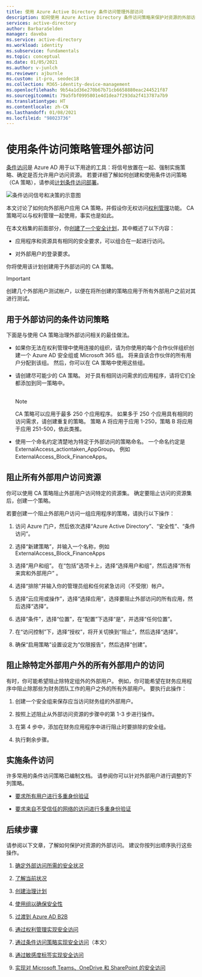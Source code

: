 ```yaml
---
title: 使用 Azure Active Directory 条件访问管理外部访问
description: 如何使用 Azure Active Directory 条件访问策略来保护对资源的外部访问。
services: active-directory
author: BarbaraSelden
manager: daveba
ms.service: active-directory
ms.workload: identity
ms.subservice: fundamentals
ms.topic: conceptual
ms.date: 01/05/2021
ms.author: v-junlch
ms.reviewer: ajburnle
ms.custom: it-pro, seodec18
ms.collection: M365-identity-device-management
ms.openlocfilehash: 9b54a1d36e270b67b71cb6658880eac244521f87
ms.sourcegitcommit: 79a5fbf0995801e4d1dea7f293da2f413787a7b9
ms.translationtype: HT
ms.contentlocale: zh-CN
ms.lasthandoff: 01/08/2021
ms.locfileid: "98023736"
---
```

# <a name="manage-external-access-with-conditional-access-policies"></a>使用条件访问策略管理外部访问 

[条件访问](../conditional-access/overview.md)是 Azure AD 用于以下用途的工具：将信号放置在一起、强制实施策略、确定是否允许用户访问资源。 若要详细了解如何创建和使用条件访问策略（CA 策略），请参阅[计划条件访问部署](../conditional-access/plan-conditional-access.md)。 

![条件访问信号和决策的示意图](./media/secure-external-access//7-conditional-access-signals.png)



本文讨论了如何向外部用户应用 CA 策略，并假设你无权访问[权利管理](../governance/entitlement-management-overview.md)功能。 CA 策略可以与权利管理一起使用，事实也是如此。

在本文档集的前面部分，你[创建了一个安全计划](3-secure-access-plan.md)，其中概述了以下内容：

* 应用程序和资源具有相同的安全要求，可以组合在一起进行访问。

* 对外部用户的登录要求。

你将使用该计划创建用于外部访问的 CA 策略。 

> [!IMPORTANT]
> 创建几个外部用户测试帐户，以便在将所创建的策略应用于所有外部用户之前对其进行测试。

## <a name="conditional-access-policies-for-external-access"></a>用于外部访问的条件访问策略

下面是与使用 CA 策略治理外部访问相关的最佳做法。

* 如果你无法在权利管理中使用连接的组织，请为你使用的每个合作伙伴组织创建一个 Azure AD 安全组或 Microsoft 365 组。 将来自该合作伙伴的所有用户分配到该组。 然后，你可以在 CA 策略中使用这些组。

* 请创建尽可能少的 CA 策略。 对于具有相同访问需求的应用程序，请将它们全都添加到同一策略中。  
‎ 
   > [!NOTE]
   > CA 策略可以应用于最多 250 个应用程序。 如果多于 250 个应用具有相同的访问需求，请创建重复的策略。 策略 A 将应用于应用 1-250，策略 B 将应用于应用 251-500，依此类推。

* 使用一个命名约定清楚地为特定于外部访问的策略命名。 一个命名约定是 ExternalAccess_actiontaken_AppGroup。 例如 ExternalAccess_Block_FinanceApps。

## <a name="block-all-external-users-from-resources"></a>阻止所有外部用户访问资源

你可以使用 CA 策略阻止外部用户访问特定的资源集。 确定要阻止访问的资源集后，创建一个策略。

若要创建一个阻止外部用户访问一组应用程序的策略，请执行以下操作：

1. 访问 Azure 门户，然后依次选择“Azure Active Directory”、“安全性”、“条件访问”。

2. 选择“新建策略”，并输入一个名称，例如 ExternalAccess_Block_FinanceApps

3. 选择“用户和组”。 在“包括”选项卡上，选择“选择用户和组”，然后选择“所有来宾和外部用户” 。 

4. 选择“排除”并输入你的管理员组和任何紧急访问（不受限）帐户。

5. 选择“云应用或操作”，选择“选择应用”，选择要阻止外部访问的所有应用，然后选择“选择”。

6. 选择“条件”，选择“位置”，在“配置”下选择“是”，并选择“任何位置”。

7. 在“访问控制”下，选择“授权”，将开关切换到“阻止”，然后选择“选择”。

8. 确保“启用策略”设置设定为“仅限报告”，然后选择“创建”。

## <a name="block-external-access-to-all-except-specific-external-users"></a>阻止除特定外部用户外的所有外部用户的访问

有时，你可能希望阻止除特定组外的外部用户。 例如，你可能希望在财务应用程序中阻止除那些为财务团队工作的用户之外的所有外部用户。 要执行此操作：

1. 创建一个安全组来保存应当访问财务组的外部用户。

2. 按照上述阻止从外部访问资源的步骤中的第 1-3 步进行操作。

3. 在第 4 步中，添加在财务应用程序中进行阻止时要排除的安全组。

4. 执行剩余步骤。

## <a name="implement-conditional-access"></a>实施条件访问

许多常用的条件访问策略已编制文档。 请参阅你可以针对外部用户进行调整的下列策略。

* [要求所有用户进行多重身份验证](../conditional-access/howto-conditional-access-policy-all-users-mfa.md)

* [要求来自不受信任的网络的访问进行多重身份验证](../conditional-access/untrusted-networks.md) 

## <a name="next-steps"></a>后续步骤

请参阅以下文章，了解如何保护对资源的外部访问。 建议你按列出顺序执行这些操作。

1. [确定外部访问所需的安全状况](1-secure-access-posture.md)

2. [了解当前状况](2-secure-access-current-state.md)

3. [创建治理计划](3-secure-access-plan.md)

4. [使用组以确保安全性](4-secure-access-groups.md)

5. [过渡到 Azure AD B2B](5-secure-access-b2b.md)

6. [通过权利管理实现安全访问](6-secure-access-entitlement-managment.md)

7. [通过条件访问策略实现安全访问](7-secure-access-conditional-access.md)（本文）

8. [通过敏感度标签实现安全访问](8-secure-access-sensitivity-labels.md)

9. [实现对 Microsoft Teams、OneDrive 和 SharePoint 的安全访问](9-secure-access-teams-sharepoint.md)

